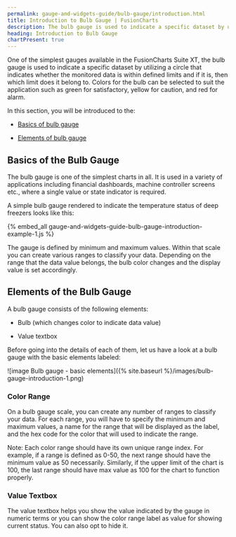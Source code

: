 ```yaml
---
permalink: gauge-and-widgets-guide/bulb-gauge/introduction.html
title: Introduction to Bulb Gauge | FusionCharts
description: The bulb gauge is used to indicate a specific dataset by utilizing a circle that indicates whether the monitored data is within defined limits
heading: Introduction to Bulb Gauge
chartPresent: true
---
```


One of the simplest gauges available in the FusionCharts Suite XT, the bulb gauge is used to indicate a specific dataset by utilizing a circle that indicates whether the monitored data is within defined limits and if it is, then which limit does it belong to. Colors for the bulb can be selected to suit the application such as green for satisfactory, yellow for caution, and red for alarm.

In this section, you will be introduced to the:

* <a href="{{ site.baseurl }}gauge-and-widgets-guide/bulb-gauge/introduction.html#basics-of-the-bulb-gauge">Basics of bulb gauge</a>

* <a href="{{ site.baseurl }}gauge-and-widgets-guide/bulb-gauge/introduction.html#elements-of-the-bulb-gauge">Elements of bulb gauge</a>

## Basics of the Bulb Gauge

The bulb gauge is one of the simplest charts in all. It is used in a variety of applications including financial dashboards, machine controller screens etc., where a single value or state indicator is required.

A simple bulb gauge rendered to indicate the temperature status of deep freezers looks like this:

{% embed_all gauge-and-widgets-guide-bulb-gauge-introduction-example-1.js %}

The gauge is defined by minimum and maximum values. Within that scale you can create various ranges to classify your data. Depending on the range that the data value belongs, the bulb color changes and the display value is set accordingly.

## Elements of the Bulb Gauge

A bulb gauge consists of the following elements:

* Bulb (which changes color to indicate data value)

* Value textbox

Before going into the details of each of them, let us have a look at a bulb gauge with the basic elements labeled:

![image Bulb gauge - basic elements]({% site.baseurl %}/images/bulb-gauge-introduction-1.png)

### Color Range

On a bulb gauge scale, you can create any number of ranges to classify your data. For each range, you will have to specify the minimum and maximum values, a name for the range that will be displayed as the label, and the hex code for the color that will used to indicate the range.

<p class="text-info">Note: Each color range should have its own unique range index. For example, if a range is defined as 0-50, the next range should have the minimum value as 50 necessarily. Similarly, if the upper limit of the chart is 100, the last range should have max value as 100 for the chart to function properly.</p>

### Value Textbox

The value textbox helps you show the value indicated by the gauge in numeric terms or you can show the color range label as value for showing current status. You can also opt to hide it.